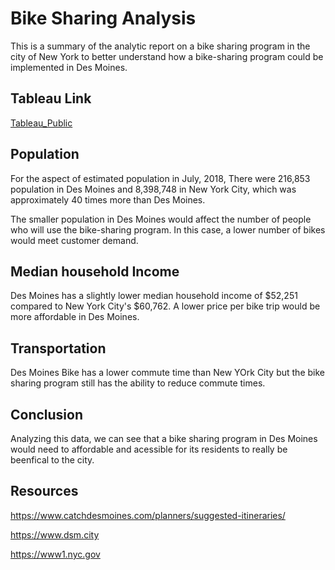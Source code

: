 #  Bike Sharing Analysis

This is a summary of the analytic report on a bike sharing program in the city of New York to better understand how a bike-sharing program could be implemented in Des Moines.

## Tableau Link

[Tableau_Public](https://public.tableau.com/profile/sheela.kotagiri4339#!/vizhome/BikeSharingPlanCityComparison/BusinessProposalStory?publish=yes)

## Population 

For the aspect of estimated population in July, 2018, There were 216,853 population in Des Moines and 8,398,748 in New York City, which was approximately 40 times more than Des Moines.

The smaller population in Des Moines would affect the number of people who will use the bike-sharing program. In this case, a lower number of bikes would meet customer demand.

## Median household Income

Des Moines has a slightly lower median household income of $52,251 compared to New York City's $60,762. A lower price per bike trip would be more affordable in Des Moines.

## Transportation

Des Moines Bike has a lower commute time than New YOrk City but the bike sharing program still has the ability to reduce commute times. 

## Conclusion

Analyzing this data, we can see that a bike sharing program in Des Moines would need to affordable and acessible for its residents to really be beenfical to the city.  

## Resources

https://www.catchdesmoines.com/planners/suggested-itineraries/

https://www.dsm.city

https://www1.nyc.gov